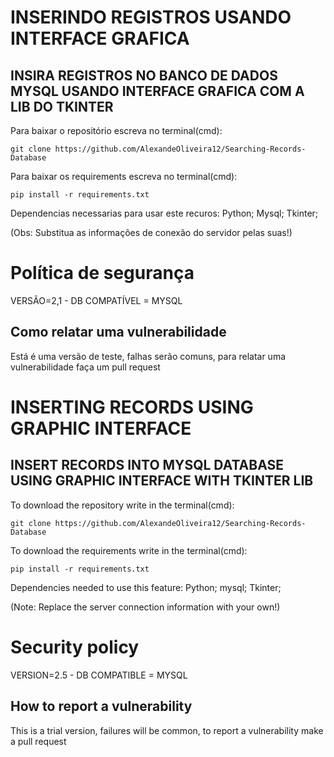 # INSERINDO REGISTROS USANDO INTERFACE GRAFICA

## INSIRA REGISTROS NO BANCO DE DADOS MYSQL USANDO INTERFACE GRAFICA COM A LIB DO TKINTER

Para baixar o repositório escreva no terminal(cmd):
````
git clone https://github.com/AlexandeOliveira12/Searching-Records-Database
````
Para baixar os requirements escreva no terminal(cmd):
````
pip install -r requirements.txt
````
Dependencias necessarias para usar este recuros:
Python;
Mysql;
Tkinter;

(Obs: Substitua as informações de conexão do servidor pelas suas!)

# Política de segurança

VERSÃO=2,1 - 
DB COMPATÍVEL = MYSQL

## Como relatar uma vulnerabilidade

Está é uma versão de teste, 
falhas serão comuns, para relatar uma vulnerabilidade faça um pull request

##

# INSERTING RECORDS USING GRAPHIC INTERFACE

## INSERT RECORDS INTO MYSQL DATABASE USING GRAPHIC INTERFACE WITH TKINTER LIB

To download the repository write in the terminal(cmd):
````
git clone https://github.com/AlexandeOliveira12/Searching-Records-Database
````
To download the requirements write in the terminal(cmd):
````
pip install -r requirements.txt
````
Dependencies needed to use this feature:
Python;
mysql;
Tkinter;

(Note: Replace the server connection information with your own!)

# Security policy

VERSION=2.5 - 
DB COMPATIBLE = MYSQL

## How to report a vulnerability

This is a trial version,
failures will be common, to report a vulnerability make a pull request



